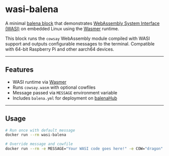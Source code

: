 # wasi-balena

A minimal [balena block](https://www.balena.io/blog/introducing-balenaBlocks/) that demonstrates [WebAssembly System Interface (WASI)](https://wasi.dev/) on embedded Linux using the [Wasmer](https://wasmer.io/) runtime.

This block runs the `cowsay` WebAssembly module compiled with WASI support and outputs configurable messages to the terminal. Compatible with 64-bit Raspberry Pi and other aarch64 devices.

---

## Features

- WASI runtime via [Wasmer](https://wasmer.io/)
- Runs `cowsay.wasm` with optional cowfiles
- Message passed via `MESSAGE` environment variable
- Includes `balena.yml` for deployment on [balenaHub](https://hub.balena.io/)

---

##  Usage

```bash
# Run once with default message
docker run --rm wasi-balena

# Override message and cowfile
docker run --rm -e MESSAGE="Your WASI code goes here!" -e COW="dragon" wasi-balena

